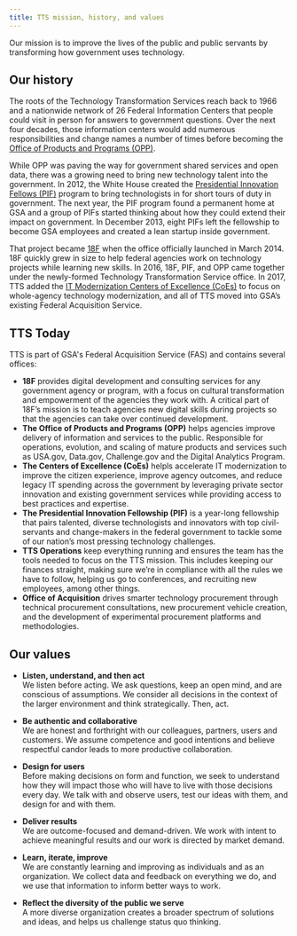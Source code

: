 ```yaml
---
title: TTS mission, history, and values
---
```


Our mission is to improve the lives of the public and public servants by transforming how government uses technology.

## Our history

The roots of the Technology Transformation Services reach back to 1966 and a nationwide network of 26 Federal Information Centers that people could visit in person for answers to government questions. Over the next four decades, those information centers would add numerous responsibilities and change names a number of times before becoming the [Office of Products and Programs (OPP)](https://handbook.18f.gov/office-of-products-and-programs/).

While OPP was paving the way for government shared services and open data, there was a growing need to bring new technology talent into the government. In 2012, the White House created the [Presidential Innovation Fellows (PIF)](https://presidentialinnovationfellows.gov/) program to bring technologists in for short tours of duty in government. The next year, the PIF program found a permanent home at GSA and a group of PIFs started thinking about how they could extend their impact on government. In December 2013, eight PIFs left the fellowship to become GSA employees and created a lean startup inside government.

That project became [18F](https://18f.gsa.gov/) when the office officially launched in March 2014. 18F quickly grew in size to help federal agencies work on technology projects while learning new skills. In 2016, 18F, PIF, and OPP came together under the newly-formed Technology Transformation Service office. In 2017, TTS added the [IT Modernization Centers of Excellence (CoEs)](https://coe.gsa.gov/) to focus on whole-agency technology modernization, and all of TTS moved into GSA’s existing Federal Acquisition Service.


## TTS Today

TTS is part of GSA's Federal Acquisition Service (FAS) and contains several offices:  

- **18F** provides digital development and consulting services for any government agency or program, with a focus on cultural transformation and empowerment of the agencies they work with. A critical part of 18F’s mission is to teach agencies new digital skills during projects so that the agencies can take over continued development.
- **The Office of Products and Programs (OPP)** helps agencies improve delivery of information and services to the public. Responsible for operations, evolution, and scaling of mature products and services such as USA.gov, Data.gov, Challenge.gov and the Digital Analytics Program.
- **The Centers of Excellence (CoEs)** helpls accelerate IT modernization to improve the citizen experience, improve agency outcomes, and reduce legacy IT spending across the government by leveraging private sector innovation and existing government services while providing access to best practices and expertise.
- **The Presidential Innovation Fellowship (PIF)**  is a year-long fellowship that pairs talented, diverse technologists and innovators with top civil-servants and change-makers in the federal government to tackle some of our nation’s most pressing technology challenges.
- **TTS Operations** keep everything running and ensures the team has the tools needed to focus on the TTS mission. This includes keeping our finances straight, making sure we’re in compliance with all the rules we have to follow, helping us go to conferences, and recruiting new employees, among other things.
- **Office of Acquisition** drives smarter technology procurement through technical procurement consultations, new procurement vehicle creation, and the development of experimental procurement platforms and methodologies.


## Our values

* **Listen, understand, and then act**  
    We listen before acting. We ask questions, keep an open mind, and are conscious of assumptions. We consider all decisions in the context of the larger environment and think strategically. Then, act.

* **Be authentic and collaborative**  
    We are honest and forthright with our colleagues, partners, users and customers. We assume competence and good intentions and believe respectful candor leads to more productive collaboration.

* **Design for users**  
    Before making decisions on form and function, we seek to understand how they will impact those who will have to live with those decisions every day. We talk with and observe users, test our ideas with them, and design for and with them.

* **Deliver results**  
    We are outcome-focused and demand-driven. We work with intent to achieve meaningful results and our work is directed by market demand.

* **Learn, iterate, improve**  
    We are constantly learning and improving as individuals and as an organization. We collect data and feedback on everything we do, and we use that information to inform better ways to work.

* **Reflect the diversity of the public we serve**  
    A more diverse organization creates a broader spectrum of solutions and ideas, and helps us challenge status quo thinking.
